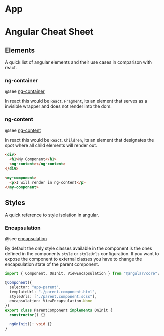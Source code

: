 # App

# Angular Cheat Sheet

## Elements

A quick list of angular elements and their use cases in comparison with react.

### ng-container

@see [ng-container](https://www.digitalocean.com/community/tutorials/angular-ng-container-element)

In react this would be `React.Fragment`, its an element that serves as a invisible wrapper and does not render into the dom.

### ng-content

@see [ng-content](https://www.geeksforgeeks.org/ng-content-in-angular/)

In react this would be `React.Children`, its an element that designates the spot where all child elements will render out.

```html
<div>
  <h1>My Component</h1>
  <ng-content></ng-content>
</div>
```

```html
<my-component>
  <p>I will render in ng-content</p>
</my-component>
```

## Styles

A quick reference to style isolation in angular.

### Encapsulation

@see [encapsulation](https://michalmuszynski.com/blog/styling-child-component-from-parent-in-angular/)

By default the only style classes available in the component is the ones defined in the components `style` or `styleUrls` configuration. If you want to expose the component to external classes you have to change the encapsulation state of the parent component.

```ts
import { Component, OnInit, ViewEncapsulation } from "@angular/core";

@Component({
  selector: "app-parent",
  templateUrl: "./parent.component.html",
  styleUrls: ["./parent.component.scss"],
  encapsulation: ViewEncapsulation.None
})
export class ParentComponent implements OnInit {
  constructor() {}

  ngOnInit(): void {}
}
```
